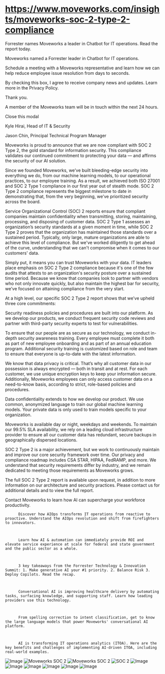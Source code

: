 # https://www.moveworks.com/insights/moveworks-soc-2-type-2-compliance

Forrester names Moveworks a leader in Chatbot for IT operations. Read the report today.

Moveworks named a Forrester leader in Chatbot for IT operations. 

Schedule a meeting with a Moveworks representative and learn how we can help reduce employee issue resolution from days to seconds.

By checking this box, I agree to receive company news and updates. Learn more in the Privacy Policy.

Thank you.

A member of the Moveworks team will be in touch within the next 24 hours.



  Close this modal
  



Kyle Hirai, Head of IT & Security



Jason Chin, Principal Technical Program Manager


Moveworks is proud to announce that we are now compliant with SOC 2 Type 2, the gold standard for information security. This compliance validates our continued commitment to protecting your data — and affirms the security of our AI solution.

Since we founded Moveworks, we’ve built bleeding-edge security into everything we do, from our machine learning models, to our operational practices, to our employee training. As a result, we achieved both ISO 27001 and SOC 2 Type 1 compliance in our first year out of stealth mode. SOC 2 Type 2 compliance represents the biggest milestone to date in demonstrating that, from the very beginning, we’ve prioritized security across the board.

Service Organizational Control (SOC) 2 reports ensure that compliant companies maintain confidentiality when transmitting, storing, maintaining, processing, and disposing of customer data. SOC 2 Type 1 assesses an organization’s security standards at a given moment in time, while SOC 2 Type 2 proves that the organization has maintained those standards over a sustained period. Typically, only large, mature organizations are able to achieve this level of compliance. But we've worked diligently to get ahead of the curve, understanding that we can't compromise when it comes to our customers' data.



Simply put, it means you can trust Moveworks with your data. IT leaders place emphasis on SOC 2 Type 2 compliance because it's one of the few audits that attests to an organization's security posture over a sustained time period. Because we know that companies look to partner with vendors who not only innovate quickly, but also maintain the highest bar for security, we’ve focused on attaining compliance from the very start.

At a high level, our specific SOC 2 Type 2 report shows that we’ve upheld three core commitments:

Security readiness policies and procedures are built into our platform. As we develop our products, we conduct frequent security code reviews and partner with third-party security experts to test for vulnerabilities.

To ensure that our people are as secure as our technology, we conduct in-depth security awareness training. Every employee must complete it both as part of new employee onboarding and as part of an annual education program. Additional security training is customized based on role and team to ensure that everyone is up-to-date with the latest information.

We know that data privacy is critical. That’s why all customer data in our possession is always encrypted — both in transit and at rest. For each customer, we use unique encryption keys to keep your information secure. Additionally, Moveworks employees can only access customer data on a need-to-know basis, according to strict, role-based policies and procedures.

Data confidentiality extends to how we develop our product. We use common, anonymized language to train our global machine learning models. Your private data is only used to train models specific to your organization.

Moveworks is available day or night, weekdays and weekends. To maintain our 99.5% SLA availability, we rely on a leading cloud infrastructure provider to ensure all our customer data has redundant, secure backups in geographically dispersed locations.

SOC 2 Type 2 is a major achievement, but we work to continuously maintain and improve our core security framework over time. Our privacy and compliance roadmap includes CSA STAR, HIPAA, FedRAMP, and more. We understand that security requirements differ by industry, and we remain dedicated to meeting those requirements as Moveworks grows.

The full SOC 2 Type 2 report is available upon request, in addition to more information on our architecture and security practices. Please contact us for additional details and to view the full report.

Contact  Moveworks to learn how AI can supercharge your workforce productivity.


          Discover how AIOps transforms IT operations from reactive to proactive. Understand the AIOps revolution and shift from firefighters to innovators.
        


          Learn how AI & automation can immediately provide ROI and elevate service experience at scale for federal and state government and the public sector as a whole.
        


          3 key takeaways from the Forrester Technology & Innovation Summit: 1. Make generative AI your #1 priority. 2. Balance Risk 3. Deploy Copilots. Read the recap.
        


          Conversational AI is improving healthcare delivery by automating tasks, surfacing knowledge, and supporting staff. Learn how leading providers use this technology.
        


          From spelling correction to intent classification, get to know the large language models that power Moveworks' conversational AI platform.
        


          AI is transforming IT operations analytics (ITOA). Here are the key benefits and challenges of implementing AI-driven ITOA, including real-world examples.
        



![Image](https://www.moveworks.com/hubfs/img/site/qr-demo.png)
![Moveworks SOC 2](https://www.moveworks.com/hubfs/15_MW_Blog_Feature_SOC%202%20Compliance-02.jpg)
![Moveworks SOC 2](https://www.moveworks.com/hubfs/15_MW_Blog_Feature_SOC%202%20Compliance-02.jpg)
![SOC 2](https://www.moveworks.com/hs-fs/hubfs/21972-312_SOC_NonCPA_Blk.png?width=359&name=21972-312_SOC_NonCPA_Blk.png)
![Image](https://www.moveworks.com/hs-fs/hubfs/AIOps-featured-image.png?length=50&name=AIOps-featured-image.png)
![Image](https://www.moveworks.com/hs-fs/hubfs/Public-Sector-Convo-AI.png?length=50&name=Public-Sector-Convo-AI.png)
![Image](https://www.moveworks.com/hs-fs/hubfs/Forrester%20T%26I%20%281%29.png?length=50&name=Forrester%20T&I%20%281%29.png)
![Image](https://www.moveworks.com/hs-fs/hubfs/healthcare-test.png?length=50&name=healthcare-test.png)
![Image](https://www.moveworks.com/hs-fs/hubfs/Moveworks_LLM_Feature.png?length=50&name=Moveworks_LLM_Feature.png)
![Image](https://www.moveworks.com/hs-fs/hubfs/ITOA_feature.png?length=50&name=ITOA_feature.png)
